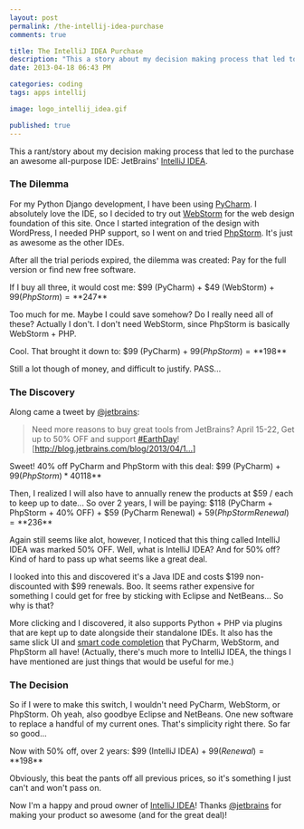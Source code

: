 ```yaml
---
layout: post
permalink: /the-intellij-idea-purchase
comments: true

title: The IntelliJ IDEA Purchase
description: "This a story about my decision making process that led to the purchase an awesome all-purpose IDE: JetBrains' IntelliJ IDEA"
date: 2013-04-18 06:43 PM

categories: coding
tags: apps intellij

image: logo_intellij_idea.gif

published: true
---
```


This a rant/story about my decision making process that led to the purchase an awesome all-purpose IDE: JetBrains' [IntelliJ IDEA].

### The Dilemma

For my Python Django development, I have been using [PyCharm]. I absolutely love the IDE, so I decided to try out [WebStorm] for the web design foundation of this site. Once I started integration of the design with WordPress, I needed PHP support, so I went on and tried [PhpStorm]. It's just as awesome as the other IDEs.

After all the trial periods expired, the dilemma was created: Pay for the full version or find new free software.

<!--more The story continues...-->

If I buy all three, it would cost me: $99 (PyCharm) + $49 (WebStorm) + $99 (PhpStorm) = **$247**

Too much for me. Maybe I could save somehow? Do I really need all of these? Actually I don't. I don't need WebStorm, since PhpStorm is basically WebStorm + PHP.

Cool. That brought it down to: $99 (PyCharm) + $99 (PhpStorm) = **$198**

Still a lot though of money, and difficult to justify. PASS...

### The Discovery

Along came a tweet by [@jetbrains]:

>Need more reasons to buy great tools from JetBrains? April 15-22, Get up to 50% OFF and support [#EarthDay]! [http://blog.jetbrains.com/blog/2013/04/1...]

Sweet! 40% off PyCharm and PhpStorm with this deal: $99 (PyCharm) + $99 (PhpStorm) * 40% OFF = **$118**

Then, I realized I will also have to annually renew the products at $59 / each to keep up to date... So over 2 years, I will be paying: $118 (PyCharm + PhpStorm + 40% OFF) + $59 (PyCharm Renewal) + $59 (PhpStorm Renewal) = **$236**

Again still seems like alot, however, I noticed that this thing called IntelliJ IDEA was marked 50% OFF. Well, what is IntelliJ IDEA? And for 50% off? Kind of hard to pass up what seems like a great deal.

I looked into this and discovered it's a Java IDE and costs $199 non-discounted with $99 renewals. Boo. It seems rather expensive for something I could get for free by sticking with Eclipse and NetBeans... So why is that?

More clicking and I discovered, it also supports Python + PHP via plugins that are kept up to date alongside their standalone IDEs. It also has the same slick UI and [smart code completion] that PyCharm, WebStorm, and PhpStorm all have! (Actually, there's much more to IntelliJ IDEA, the things I have mentioned are just things that would be useful for me.)

### The Decision

So if I were to make this switch, I wouldn't need PyCharm, WebStorm, or PhpStorm. Oh yeah, also goodbye Eclipse and NetBeans. One new software to replace a handful of my current ones. That's simplicity right there. So far so good...

Now with 50% off, over 2 years: $99 (IntelliJ IDEA) + $99 (Renewal) = **$198**

Obviously, this beat the pants off all previous prices, so it's something I just can't and won't pass on.

Now I'm a happy and proud owner of [IntelliJ IDEA]! Thanks [@jetbrains] for making your product so awesome (and for the great deal)!

   [IntelliJ IDEA]: http://www.jetbrains.com/idea
   [PyCharm]: http://www.jetbrains.com/pycharm
   [WebStorm]: http://www.jetbrains.com/webstorm
   [PhpStorm]: http://www.jetbrains.com/phpstorm
   [@jetbrains]: https://twitter.com/jetbrains
   [#EarthDay]: https://twitter.com/search/%23EarthDay
   [http://blog.jetbrains.com/blog/2013/04/1...]: http://t.co/EgQLbt3aM8 "http://blog.jetbrains.com/blog/2013/04/15/50-off-jetbrains-tools-and-help-to-plant-a-billion-trees/"
   [smart code completion]: http://www.jetbrains.com/idea/features/code_completion.html